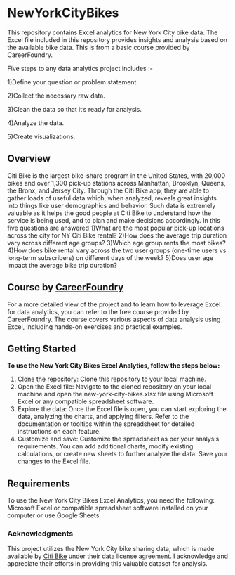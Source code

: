 #  NewYorkCityBikes 
This repository contains Excel analytics for New York City bike data. The Excel file included in this repository provides insights and analysis based on the available bike data.
This is from a basic course provided by CareerFoundry.

Five steps to any data analytics project includes :-

1)Define your question or problem statement.

2)Collect the necessary raw data.

3)Clean the data so that it’s ready for analysis.

4)Analyze the data.

5)Create visualizations.

##  Overview 
Citi Bike is the largest bike-share program in the United States, with 20,000 bikes and over 1,300 pick-up stations across Manhattan, Brooklyn, Queens, the Bronx, and Jersey City.
Through the Citi Bike app, they are able to gather loads of useful data which, when analyzed, reveals great insights into things like user demographics and behavior. Such data is extremely valuable as it helps the good people at Citi Bike to understand
how the service is being used, and to plan and make decisions accordingly.
In this five questions are answered 
1)What are the most popular pick-up locations across the city for NY Citi Bike rental?
2)How does the average trip duration vary across different age groups?
3)Which age group rents the most bikes?
4)How does bike rental vary across the two user groups (one-time users vs long-term subscribers) on different days of the week?
5)Does user age impact the average bike trip duration?
## Course by [CareerFoundry](https://careerfoundry.com/en/tutorials/data-analytics-for-beginners/introduction-to-data-analytics/?utm_medium=email&utm_content=231436579&utm_source=hs_automation)
For a more detailed view of the project and to learn how to leverage Excel for data analytics, you can refer to the free course provided by CareerFoundry.
The course covers various aspects of data analysis using Excel, including hands-on exercises and practical examples.



##  Getting Started 
**To use the New York City Bikes Excel Analytics, follow the steps below:**

1) Clone the repository: Clone this repository to your local machine.
2) Open the Excel file: Navigate to the cloned repository on your local machine and open the new-york-city-bikes.xlsx file
using Microsoft Excel or any compatible spreadsheet software.
3) Explore the data: Once the Excel file is open, you can start exploring the data, analyzing the charts, and applying filters. Refer to the documentation or tooltips within the spreadsheet for detailed instructions on each feature.
4) Customize and save: Customize the spreadsheet as per your analysis requirements. You can add additional charts, modify existing calculations, or create new sheets to further analyze the data. Save your changes to the Excel file.

##  Requirements
To use the New York City Bikes Excel Analytics, you need the following:
Microsoft Excel or compatible spreadsheet software installed on your computer or use Google Sheets.

### Acknowledgments
This project utilizes the New York City bike sharing data, which is made available by [Citi Bike](https://careerfoundry.com/en/tutorials/data-analytics-for-beginners/introduction-to-data-analytics/?utm_medium=email&utm_content=231436579&utm_source=hs_automation)
under their data license agreement. I acknowledge and appreciate their efforts in providing this valuable dataset for analysis.
